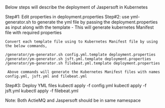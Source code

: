 Below steps will describe the deployment of Jaspersoft in Kubernetes

Step#1: Edit properties in deployment.properties
Step#2: use yml-generator.sh to generate the yml file by passing the deployment.properties as input along with the template
       - This will generate kubernetes Manifest file with required properties

    Convert each template file using to Kubernetes Manifest file by using the below commands,

    /generator/ym-generator.sh config.yml.template deployment.properties
    /generator/ym-generator.sh jsft.yml.template deployment.properties
    /generator/ym-generator.sh filebeat.yml.template deployment.properties

     Above commands will generate the Kubernetes Manifest files with names config.yml, jsft.yml and filebeat.yml

Step#3: Deploy YML files
   kubectl apply -f config.yml
   kubectl apply -f jsft.yml
   kubectl apply -f filebeat.yml

Note: Both ActieMQ and Jaspersoft should be in same namespace
